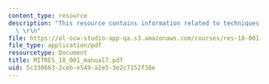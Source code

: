 ```yaml
---
content_type: resource
description: "This resource contains information related to techniques of integration.\
  \ \r\n"
file: https://ol-ocw-studio-app-qa.s3.amazonaws.com/courses/res-18-001-calculus-online-textbook-spring-2005/5c3306632cebe549a2e53e2c7152f38e_MITRES_18_001_manual7.pdf
file_type: application/pdf
resourcetype: Document
title: MITRES_18_001_manual7.pdf
uid: 5c330663-2ceb-e549-a2e5-3e2c7152f38e
---
```

